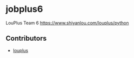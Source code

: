 # jobplus6
LouPlus Team 6 https://www.shiyanlou.com/louplus/python

## Contributors

* [louplus](https://github.com/louplus)
